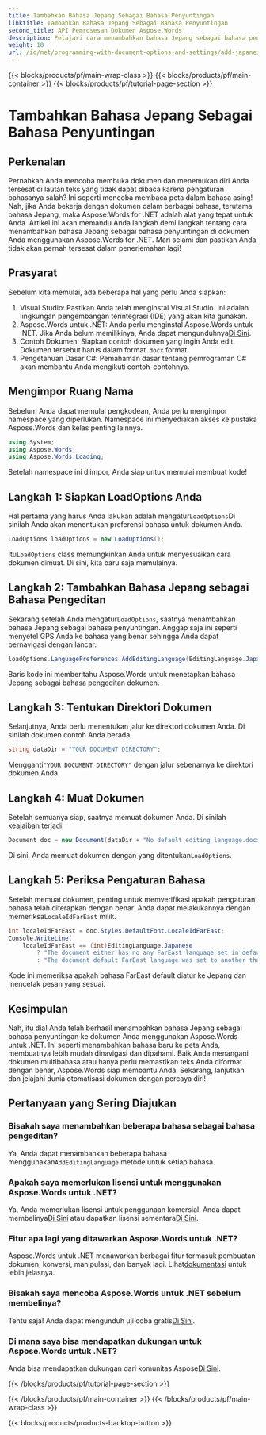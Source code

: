 ```yaml
---
title: Tambahkan Bahasa Jepang Sebagai Bahasa Penyuntingan
linktitle: Tambahkan Bahasa Jepang Sebagai Bahasa Penyuntingan
second_title: API Pemrosesan Dokumen Aspose.Words
description: Pelajari cara menambahkan bahasa Jepang sebagai bahasa pengeditan dalam dokumen Anda menggunakan Aspose.Words untuk .NET dengan panduan langkah demi langkah terperinci ini.
weight: 10
url: /id/net/programming-with-document-options-and-settings/add-japanese-as-editing-languages/
---
```


{{< blocks/products/pf/main-wrap-class >}}
{{< blocks/products/pf/main-container >}}
{{< blocks/products/pf/tutorial-page-section >}}

# Tambahkan Bahasa Jepang Sebagai Bahasa Penyuntingan

## Perkenalan

Pernahkah Anda mencoba membuka dokumen dan menemukan diri Anda tersesat di lautan teks yang tidak dapat dibaca karena pengaturan bahasanya salah? Ini seperti mencoba membaca peta dalam bahasa asing! Nah, jika Anda bekerja dengan dokumen dalam berbagai bahasa, terutama bahasa Jepang, maka Aspose.Words for .NET adalah alat yang tepat untuk Anda. Artikel ini akan memandu Anda langkah demi langkah tentang cara menambahkan bahasa Jepang sebagai bahasa penyuntingan di dokumen Anda menggunakan Aspose.Words for .NET. Mari selami dan pastikan Anda tidak akan pernah tersesat dalam penerjemahan lagi!

## Prasyarat

Sebelum kita memulai, ada beberapa hal yang perlu Anda siapkan:

1. Visual Studio: Pastikan Anda telah menginstal Visual Studio. Ini adalah lingkungan pengembangan terintegrasi (IDE) yang akan kita gunakan.
2.  Aspose.Words untuk .NET: Anda perlu menginstal Aspose.Words untuk .NET. Jika Anda belum memilikinya, Anda dapat mengunduhnya[Di Sini](https://releases.aspose.com/words/net/).
3.  Contoh Dokumen: Siapkan contoh dokumen yang ingin Anda edit. Dokumen tersebut harus dalam format`.docx` format.
4. Pengetahuan Dasar C#: Pemahaman dasar tentang pemrograman C# akan membantu Anda mengikuti contoh-contohnya.

## Mengimpor Ruang Nama

Sebelum Anda dapat memulai pengkodean, Anda perlu mengimpor namespace yang diperlukan. Namespace ini menyediakan akses ke pustaka Aspose.Words dan kelas penting lainnya.

```csharp
using System;
using Aspose.Words;
using Aspose.Words.Loading;
```

Setelah namespace ini diimpor, Anda siap untuk memulai membuat kode!

## Langkah 1: Siapkan LoadOptions Anda

 Hal pertama yang harus Anda lakukan adalah mengatur`LoadOptions`Di sinilah Anda akan menentukan preferensi bahasa untuk dokumen Anda.

```csharp
LoadOptions loadOptions = new LoadOptions();
```

 Itu`LoadOptions` class memungkinkan Anda untuk menyesuaikan cara dokumen dimuat. Di sini, kita baru saja memulainya.

## Langkah 2: Tambahkan Bahasa Jepang sebagai Bahasa Pengeditan

 Sekarang setelah Anda mengatur`LoadOptions`, saatnya menambahkan bahasa Jepang sebagai bahasa penyuntingan. Anggap saja ini seperti menyetel GPS Anda ke bahasa yang benar sehingga Anda dapat bernavigasi dengan lancar.

```csharp
loadOptions.LanguagePreferences.AddEditingLanguage(EditingLanguage.Japanese);
```

Baris kode ini memberitahu Aspose.Words untuk menetapkan bahasa Jepang sebagai bahasa pengeditan dokumen.

## Langkah 3: Tentukan Direktori Dokumen

Selanjutnya, Anda perlu menentukan jalur ke direktori dokumen Anda. Di sinilah dokumen contoh Anda berada.

```csharp
string dataDir = "YOUR DOCUMENT DIRECTORY";
```

 Mengganti`"YOUR DOCUMENT DIRECTORY"` dengan jalur sebenarnya ke direktori dokumen Anda.

## Langkah 4: Muat Dokumen

Setelah semuanya siap, saatnya memuat dokumen Anda. Di sinilah keajaiban terjadi!

```csharp
Document doc = new Document(dataDir + "No default editing language.docx", loadOptions);
```

 Di sini, Anda memuat dokumen dengan yang ditentukan`LoadOptions`.

## Langkah 5: Periksa Pengaturan Bahasa

 Setelah memuat dokumen, penting untuk memverifikasi apakah pengaturan bahasa telah diterapkan dengan benar. Anda dapat melakukannya dengan memeriksa`LocaleIdFarEast` milik.

```csharp
int localeIdFarEast = doc.Styles.DefaultFont.LocaleIdFarEast;
Console.WriteLine(
    localeIdFarEast == (int)EditingLanguage.Japanese
        ? "The document either has no any FarEast language set in defaults or it was set to Japanese originally."
        : "The document default FarEast language was set to another than Japanese language originally, so it is not overridden.");
```

Kode ini memeriksa apakah bahasa FarEast default diatur ke Jepang dan mencetak pesan yang sesuai.

## Kesimpulan

Nah, itu dia! Anda telah berhasil menambahkan bahasa Jepang sebagai bahasa penyuntingan ke dokumen Anda menggunakan Aspose.Words untuk .NET. Ini seperti menambahkan bahasa baru ke peta Anda, membuatnya lebih mudah dinavigasi dan dipahami. Baik Anda menangani dokumen multibahasa atau hanya perlu memastikan teks Anda diformat dengan benar, Aspose.Words siap membantu Anda. Sekarang, lanjutkan dan jelajahi dunia otomatisasi dokumen dengan percaya diri!

## Pertanyaan yang Sering Diajukan

### Bisakah saya menambahkan beberapa bahasa sebagai bahasa pengeditan?
 Ya, Anda dapat menambahkan beberapa bahasa menggunakan`AddEditingLanguage` metode untuk setiap bahasa.

### Apakah saya memerlukan lisensi untuk menggunakan Aspose.Words untuk .NET?
 Ya, Anda memerlukan lisensi untuk penggunaan komersial. Anda dapat membelinya[Di Sini](https://purchase.aspose.com/buy) atau dapatkan lisensi sementara[Di Sini](https://purchase.aspose.com/temporary-license/).

### Fitur apa lagi yang ditawarkan Aspose.Words untuk .NET?
 Aspose.Words untuk .NET menawarkan berbagai fitur termasuk pembuatan dokumen, konversi, manipulasi, dan banyak lagi. Lihat[dokumentasi](https://reference.aspose.com/words/net/) untuk lebih jelasnya.

### Bisakah saya mencoba Aspose.Words untuk .NET sebelum membelinya?
 Tentu saja! Anda dapat mengunduh uji coba gratis[Di Sini](https://releases.aspose.com/).

### Di mana saya bisa mendapatkan dukungan untuk Aspose.Words untuk .NET?
 Anda bisa mendapatkan dukungan dari komunitas Aspose[Di Sini](https://forum.aspose.com/c/words/8).

{{< /blocks/products/pf/tutorial-page-section >}}

{{< /blocks/products/pf/main-container >}}
{{< /blocks/products/pf/main-wrap-class >}}

{{< blocks/products/products-backtop-button >}}
